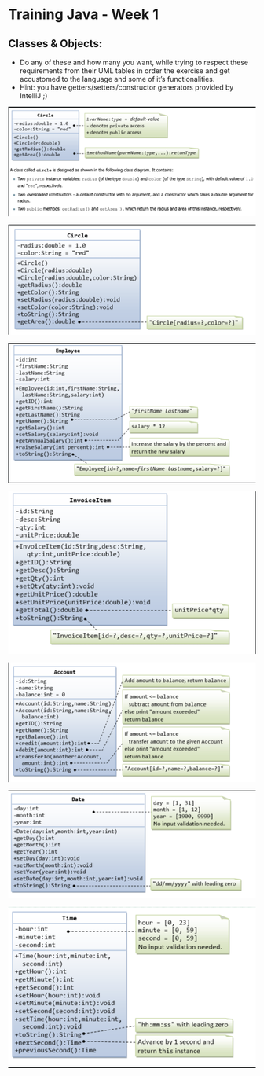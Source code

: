 # Training Java - Week 1

## Classes & Objects:
- Do any of these and how many you want, while trying to respect these requirements from their UML tables in order the exercise and get accustomed to the language and some of it’s functionalities.
- Hint: you have getters/setters/constructor generators provided by IntelliJ ;)

![](readme_images/1.png)

![](readme_images/2.png)

![](readme_images/3.png)

![](readme_images/4.png)

![](readme_images/5.png)

![](readme_images/6.png)

![](readme_images/7.png)